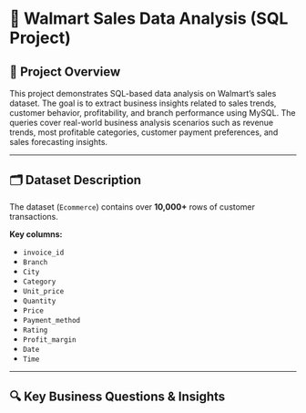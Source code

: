 # 🛒 Walmart Sales Data Analysis (SQL Project)

## 🎯 Project Overview
This project demonstrates SQL-based data analysis on Walmart’s sales dataset. The goal is to extract business insights related to sales trends, customer behavior, profitability, and branch performance using MySQL. 
The queries cover real-world business analysis scenarios such as revenue trends, most profitable categories, customer payment preferences, and sales forecasting insights.

---

## 🗂️ Dataset Description

The dataset (`Ecommerce`) contains over **10,000+** rows of customer transactions.

**Key columns:**
- `invoice_id`
- `Branch`
- `City`
- `Category`
- `Unit_price`
- `Quantity`
- `Price`
- `Payment_method`
- `Rating`
- `Profit_margin`
- `Date`
- `Time`

---

## 🔍 Key Business Questions & Insights











